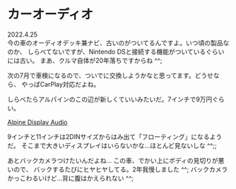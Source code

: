 # カーオーディオ

2022.4.25<br />
今の車のオーディオデッキ兼ナビ、古いのがついてるんですよ。いつ頃の製品なのか、
しらべてないですが、Nintendo DSと接続する機能がついているぐらいには古い。
まあ、クルマ自体が20年落ちですからね ^^;

次の7月で車検になるので、ついでに交換しようかなと思ってます。どうせなら、
やっぱCarPlay対応だよね。

しらべたらアルパインのこの辺が新しくていいみたいだ。7インチで9万円ぐらい。

[Alpine Display Audio](https://www.alpine.co.jp/products/displayaudio)

9インチと11インチは2DINサイズからはみ出て「フローティング」になるようだ。
そこまで大きいディスプレイはいらないかな...ほとんど見ないしな ^^;;

あとバックカメラつけたいんだよね... この車、でかい上にボディの見切りが悪いので、
バックするたびにヒヤヒヤしてる。2年我慢しました ^^;
バックカメラかっこわるいけど...背に腹はかえられない ^^;